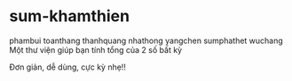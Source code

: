 # sum-khamthien
phambui
toanthang
thanhquang
nhathong
yangchen
sumphathet
wuchang
Một thư viện giúp bạn tính tổng của 2 số bất kỳ

Đơn giản, dễ dùng, cực kỳ nhẹ!!
